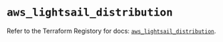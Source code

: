 # `aws_lightsail_distribution`

Refer to the Terraform Registory for docs: [`aws_lightsail_distribution`](https://www.terraform.io/docs/providers/aws/r/lightsail_distribution).
